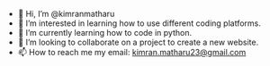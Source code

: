- 👋 Hi, I’m @kimranmatharu
- 👀 I’m interested in learning how to use different coding platforms.
- 🌱 I’m currently learning how to code in python.
- 💞️ I’m looking to collaborate on a project to create a new website.
- 📫 How to reach me my email: kimran.matharu23@gmail.com

<!---
kimranmatharu/kimranmatharu is a ✨ special ✨ repository because its `README.md` (this file) appears on your GitHub profile.
You can click the Preview link to take a look at your changes.
--->
